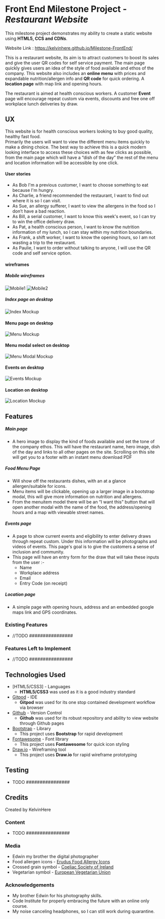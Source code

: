 # Front End Milestone Project - *Restaurant Website*

This milestone project demonstrates my ability to create a static website using **HTML5, CCS and CDNs**.

Website Link : https://kelvinhere.github.io/Milestone-FrontEnd/

This is a restaurant website, its aim is to attract customers to boost its sales and give the user QR codes for self service payment.  The main page quickly gives users an idea of the style of food available and ethos of the company.  This website also includes an **online 
menu** with prices and expandable nutrition/allergen info and **QR code** for quick ordering.  A **location page** with map link and opening hours.

The restaurant is aimed at health conscious workers.  A customer **Event** page will encourage repeat custom via events, discounts and free 
one off workplace lunch deliveries by draw.


## UX

This website is for health conscious workers looking to buy good quality, healthy fast food.  
Primarily the users will want to view the different menu items quickly to make a dining choice.  The best way to achieve this is a quick modern 
looking interface to access these choices with as few clicks as possible, from the main page which will have a “dish of the day” the rest of the 
menu and location information will be accessible by one click.

#### User stories
* As Bob I'm a previous customer, I want to choose something to eat because I'm hungry.
* As Charlie, a friend recommended the restaurant, I want to find out where it is so I can visit.
* As Sue, an allergy sufferer, I want to view the allergens in the food so I don’t have a bad reaction.
* As Bill, a serial customer, I want to know this week's event, so I can try to win the office delivery draw.
* As Pat, a health conscious person, I want to know the nutrition information of my lunch, so I can stay within my nutrition boundaries.
* As Frank, a shift worker, I want to know the opening hours, so I am not wasting a trip to the restaurant. 
* As Paulie, I want to order without talking to anyone, I will use the QR code and self service option.

#### wireframes
##### Mobile wireframes
![Mobile1](https://github.com/KelvinHere/Milestone-FrontEnd/blob/master/design-assets/mobile1.jpg?raw=true "Mobile mockup index and menu")
![Mobile2](https://github.com/KelvinHere/Milestone-FrontEnd/blob/master/design-assets/mobile2.jpg?raw=true "Mobile mockup events and location")
##### Index page on desktop
![Index Mockup](https://github.com/KelvinHere/Milestone-FrontEnd/blob/master/design-assets/index-desktop.jpg?raw=true "Index page mockup on desktop")
#### Menu page on desktop
![Menu Mockup](https://github.com/KelvinHere/Milestone-FrontEnd/blob/master/design-assets/menu-desktop.jpg?raw=true "Menu page mockup on desktop")
#### Menu modal select on desktop
![Menu Modal Mockup](https://github.com/KelvinHere/Milestone-FrontEnd/blob/master/design-assets/menu-modal-desktop.jpg?raw=true "Menu modal page mockup on desktop")
#### Events on desktop
![Events Mockup](https://github.com/KelvinHere/Milestone-FrontEnd/blob/master/design-assets/events-desktop.jpg?raw=true "events page mockup on desktop")
#### Location on desktop
![Location Mockup](https://github.com/KelvinHere/Milestone-FrontEnd/blob/master/design-assets/location-desktop.jpg?raw=true "location page mockup on desktop")


## Features

##### Main page
* A hero image to display the kind of foods available and set the tone of the company ethos.  This will have the restaurant name, hero image, 
dish of the day and links to all other pages on the site.  Scrolling on this site will get you to a footer with an instant menu download PDF

##### Food Menu Page
* Will show off the restaurants dishes, with an at a glance allergen/suitable for icons.  
* Menu items will be clickable, opening up a larger image in a bootstrap modal, this will give more information on nutrition and allergens.  
* From the menuitem model there will be an “I want this” button that will open another modal with the name of the food, the address/opening 
hours and a map with viewable street names.

##### Events page
* A page to show current events and eligibility to enter delivery draws through repeat custom.  Under this information will be photographs and 
videos of events.  This page's goal is to give the customers a sense of inclusion and community.
* This page will have an entry form for the draw that will take these inputs from the user :-
    * Name
    * Workplace address
    * Email
    * Entry Code (on receipt)

##### Location page
* A simple page with opening hours, address and an embedded google maps link and GPS coordinates.
 
### Existing Features
- //TODO ################ 

### Features Left to Implement
- //TODO ################ 

## Technologies Used

- [HTML5/CSS3] - Languages
	- **HTML5/CSS3** was used as it is a good industry standard
- [Gitpod](https://www.gitpod.com) - IDE
	- **Gitpod** was used for its one stop contained development workflow via browser
- [Github](https://www.gitpod.com) - Version Control
	- **Github** was used for its robust repository and ability to view website through Github pages
- [Bootstrap](https://getbootstrap.com) - Library
	- This project uses **Bootstrap** for rapid development
- [Fontawesome](https://fontawesome.com) - Font library
	- This project uses **Fontawesome** for quick icon styling
- [Draw.io](https://www.draw.io/) - Wireframing tool
	- This project uses **Draw.io** for rapid wireframe prototyping

## Testing
- TODO ################ 

## Credits

Created by KelvinHere

### Content
- TODO ################ 

### Media

- Edwin my brother the digital photographer
- Food allergen icons - [Erudus Food Allergy Icons](https://erudus.com/erudus-food-allergy-icons/)
- Crossed grain symbol - [Coeliac Society of Ireland](https://www.coeliac.ie/crossed-grain-symbol/)
- Vegetarian symbol - [European Vegetarian Union](https://www.euroveg.eu/)

### Acknowledgements

- My brother Edwin for his photography skills.
- Code Institute for properly embracing the future with an online only course.
- My noise canceling headphones, so I can still work during quarantine.


